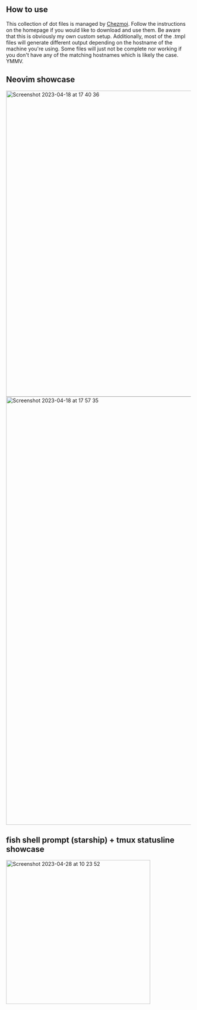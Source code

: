 ## How to use

This collection of dot files is managed by [Chezmoi](https://www.chezmoi.io/). Follow the instructions on the homepage if you would like to download and use them. Be aware that this is obviously my own custom setup. Additionally, most of the .tmpl files will generate different output depending on the hostname of the machine you're using. Some files will just not be complete nor working if you don't have any of the matching hostnames which is likely the case. YMMV.

## Neovim showcase
<img width="835" alt="Screenshot 2023-04-18 at 17 40 36" src="https://user-images.githubusercontent.com/3159648/232846137-036692a4-bb30-48c6-91f5-9ad300cf9c1e.png">

<img width="1169" alt="Screenshot 2023-04-18 at 17 57 35" src="https://user-images.githubusercontent.com/3159648/232850065-4613b635-50d0-4bd6-81f3-a331fe97d1d4.png">

## fish shell prompt (starship) + tmux statusline showcase

<img width="393" alt="Screenshot 2023-04-28 at 10 23 52" src="https://user-images.githubusercontent.com/3159648/235109938-d5628b19-8a67-4571-9ff3-ef17e229bacf.png">
